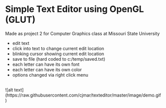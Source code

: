# Simple Text Editor using OpenGL (GLUT)

Made as project 2 for Computer Graphics class at Missouri State University  
<ul>
  <li>edit text  
  <li>click into text to change current edit location</li>
  <li>blinking cursor showing current edit location</li>
  <li>save to file (hard coded to c:/temp/saved.txt)</li>
  <li>each letter can have its own font</li>
  <li>each letter can have its own color</li>
  <li>options changed via right click menu</li>
 </ul>
<br>
![alt text](https://raw.githubusercontent.com/cjmar/texteditor/master/image/demo.gif)
